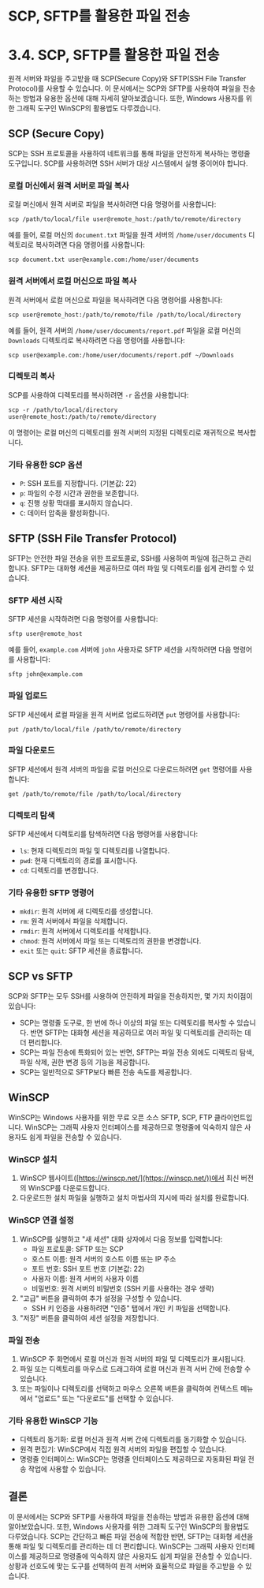 # SCP, SFTP를 활용한 파일 전송

# 3.4. SCP, SFTP를 활용한 파일 전송

원격 서버와 파일을 주고받을 때 SCP(Secure Copy)와 SFTP(SSH File Transfer Protocol)를 사용할 수 있습니다. 이 문서에서는 SCP와 SFTP를 사용하여 파일을 전송하는 방법과 유용한 옵션에 대해 자세히 알아보겠습니다. 또한, Windows 사용자를 위한 그래픽 도구인 WinSCP의 활용법도 다루겠습니다.

## SCP (Secure Copy)

SCP는 SSH 프로토콜을 사용하여 네트워크를 통해 파일을 안전하게 복사하는 명령줄 도구입니다. SCP를 사용하려면 SSH 서버가 대상 시스템에서 실행 중이어야 합니다.

### 로컬 머신에서 원격 서버로 파일 복사

로컬 머신에서 원격 서버로 파일을 복사하려면 다음 명령어를 사용합니다:

```
scp /path/to/local/file user@remote_host:/path/to/remote/directory

```

예를 들어, 로컬 머신의 `document.txt` 파일을 원격 서버의 `/home/user/documents` 디렉토리로 복사하려면 다음 명령어를 사용합니다:

```
scp document.txt user@example.com:/home/user/documents

```

### 원격 서버에서 로컬 머신으로 파일 복사

원격 서버에서 로컬 머신으로 파일을 복사하려면 다음 명령어를 사용합니다:

```
scp user@remote_host:/path/to/remote/file /path/to/local/directory

```

예를 들어, 원격 서버의 `/home/user/documents/report.pdf` 파일을 로컬 머신의 `Downloads` 디렉토리로 복사하려면 다음 명령어를 사용합니다:

```
scp user@example.com:/home/user/documents/report.pdf ~/Downloads

```

### 디렉토리 복사

SCP를 사용하여 디렉토리를 복사하려면 `-r` 옵션을 사용합니다:

```
scp -r /path/to/local/directory user@remote_host:/path/to/remote/directory

```

이 명령어는 로컬 머신의 디렉토리를 원격 서버의 지정된 디렉토리로 재귀적으로 복사합니다.

### 기타 유용한 SCP 옵션

- `P`: SSH 포트를 지정합니다. (기본값: 22)
- `p`: 파일의 수정 시간과 권한을 보존합니다.
- `q`: 진행 상황 막대를 표시하지 않습니다.
- `C`: 데이터 압축을 활성화합니다.

## SFTP (SSH File Transfer Protocol)

SFTP는 안전한 파일 전송을 위한 프로토콜로, SSH를 사용하여 파일에 접근하고 관리합니다. SFTP는 대화형 세션을 제공하므로 여러 파일 및 디렉토리를 쉽게 관리할 수 있습니다.

### SFTP 세션 시작

SFTP 세션을 시작하려면 다음 명령어를 사용합니다:

```
sftp user@remote_host

```

예를 들어, `example.com` 서버에 `john` 사용자로 SFTP 세션을 시작하려면 다음 명령어를 사용합니다:

```
sftp john@example.com

```

### 파일 업로드

SFTP 세션에서 로컬 파일을 원격 서버로 업로드하려면 `put` 명령어를 사용합니다:

```
put /path/to/local/file /path/to/remote/directory

```

### 파일 다운로드

SFTP 세션에서 원격 서버의 파일을 로컬 머신으로 다운로드하려면 `get` 명령어를 사용합니다:

```
get /path/to/remote/file /path/to/local/directory

```

### 디렉토리 탐색

SFTP 세션에서 디렉토리를 탐색하려면 다음 명령어를 사용합니다:

- `ls`: 현재 디렉토리의 파일 및 디렉토리를 나열합니다.
- `pwd`: 현재 디렉토리의 경로를 표시합니다.
- `cd`: 디렉토리를 변경합니다.

### 기타 유용한 SFTP 명령어

- `mkdir`: 원격 서버에 새 디렉토리를 생성합니다.
- `rm`: 원격 서버에서 파일을 삭제합니다.
- `rmdir`: 원격 서버에서 디렉토리를 삭제합니다.
- `chmod`: 원격 서버에서 파일 또는 디렉토리의 권한을 변경합니다.
- `exit` 또는 `quit`: SFTP 세션을 종료합니다.

## SCP vs SFTP

SCP와 SFTP는 모두 SSH를 사용하여 안전하게 파일을 전송하지만, 몇 가지 차이점이 있습니다:

- SCP는 명령줄 도구로, 한 번에 하나 이상의 파일 또는 디렉토리를 복사할 수 있습니다. 반면 SFTP는 대화형 세션을 제공하므로 여러 파일 및 디렉토리를 관리하는 데 더 편리합니다.
- SCP는 파일 전송에 특화되어 있는 반면, SFTP는 파일 전송 외에도 디렉토리 탐색, 파일 삭제, 권한 변경 등의 기능을 제공합니다.
- SCP는 일반적으로 SFTP보다 빠른 전송 속도를 제공합니다.

## WinSCP

WinSCP는 Windows 사용자를 위한 무료 오픈 소스 SFTP, SCP, FTP 클라이언트입니다. WinSCP는 그래픽 사용자 인터페이스를 제공하므로 명령줄에 익숙하지 않은 사용자도 쉽게 파일을 전송할 수 있습니다.

### WinSCP 설치

1. WinSCP 웹사이트([https://winscp.net/](https://winscp.net/))에서 최신 버전의 WinSCP를 다운로드합니다.
2. 다운로드한 설치 파일을 실행하고 설치 마법사의 지시에 따라 설치를 완료합니다.

### WinSCP 연결 설정

1. WinSCP를 실행하고 "새 세션" 대화 상자에서 다음 정보를 입력합니다:
    - 파일 프로토콜: SFTP 또는 SCP
    - 호스트 이름: 원격 서버의 호스트 이름 또는 IP 주소
    - 포트 번호: SSH 포트 번호 (기본값: 22)
    - 사용자 이름: 원격 서버의 사용자 이름
    - 비밀번호: 원격 서버의 비밀번호 (SSH 키를 사용하는 경우 생략)
2. "고급" 버튼을 클릭하여 추가 설정을 구성할 수 있습니다.
    - SSH 키 인증을 사용하려면 "인증" 탭에서 개인 키 파일을 선택합니다.
3. "저장" 버튼을 클릭하여 세션 설정을 저장합니다.

### 파일 전송

1. WinSCP 주 화면에서 로컬 머신과 원격 서버의 파일 및 디렉토리가 표시됩니다.
2. 파일 또는 디렉토리를 마우스로 드래그하여 로컬 머신과 원격 서버 간에 전송할 수 있습니다.
3. 또는 파일이나 디렉토리를 선택하고 마우스 오른쪽 버튼을 클릭하여 컨텍스트 메뉴에서 "업로드" 또는 "다운로드"를 선택할 수 있습니다.

### 기타 유용한 WinSCP 기능

- 디렉토리 동기화: 로컬 머신과 원격 서버 간에 디렉토리를 동기화할 수 있습니다.
- 원격 편집기: WinSCP에서 직접 원격 서버의 파일을 편집할 수 있습니다.
- 명령줄 인터페이스: WinSCP는 명령줄 인터페이스도 제공하므로 자동화된 파일 전송 작업에 사용할 수 있습니다.

## 결론

이 문서에서는 SCP와 SFTP를 사용하여 파일을 전송하는 방법과 유용한 옵션에 대해 알아보았습니다. 또한, Windows 사용자를 위한 그래픽 도구인 WinSCP의 활용법도 다루었습니다. SCP는 간단하고 빠른 파일 전송에 적합한 반면, SFTP는 대화형 세션을 통해 파일 및 디렉토리를 관리하는 데 더 편리합니다. WinSCP는 그래픽 사용자 인터페이스를 제공하므로 명령줄에 익숙하지 않은 사용자도 쉽게 파일을 전송할 수 있습니다. 상황과 선호도에 맞는 도구를 선택하여 원격 서버와 효율적으로 파일을 주고받을 수 있습니다.